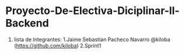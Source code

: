 # Proyecto-De-Electiva-Diciplinar-ll-Backend

1. lista de Integrantes:
     1.Jaime Sebastian Pacheco Navarro @kiloba (https://github.com/kiloba)
2.Sprint1


    

